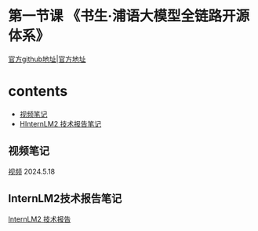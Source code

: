 # 第一节课 《书生·浦语大模型全链路开源体系》
[官方github地址](https://github.com/InternLM)|[官方地址](https://internlm.intern-ai.org.cn/)

# contents
- [视频笔记](#视频笔记)
- [HInternLM2 技术报告笔记](#InternLM2技术报告笔记)

   
## 视频笔记
[视频](https://www.bilibili.com/video/BV1Vx421X72D/) 2024.5.18



## InternLM2技术报告笔记
[InternLM2 技术报告](https://arxiv.org/pdf/2403.17297.pdf)


